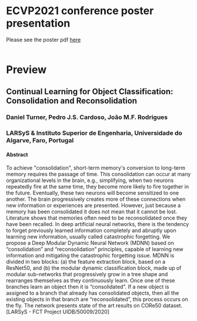 # ECVP2021 conference poster presentation

Please see the poster pdf [here](ECVP_poster.pdf)
<br/>
<br/>

# Preview

## Continual Learning for Object Classification: Consolidation and Reconsolidation


### Daniel Turner, Pedro J.S. Cardoso, João M.F. Rodrigues 
### LARSyS & Instituto Superior de Engenharia, Universidade do Algarve, Faro, Portugal

#### **Abstract**
To achieve "consolidation", short-term memory's conversion
to long-term memory requires the passage of time. This
consolidation can occur at many organizational levels in the
brain, e.g., simplifying, when two neurons repeatedly fire at
the same time, they become more likely to fire together in the
future. Eventually, these two neurons will become sensitized
to one another. The brain progressively creates more of these
connections when new information or experiences are
presented. However, just because a memory has been
consolidated it does not mean that it cannot be lost. Literature
shows that memories often need to be reconsolidated once
they have been recalled. In deep artificial neural networks,
there is the tendency to forget previously learned information
completely and abruptly upon learning new information,
usually called catastrophic forgetting. We propose a Deep
Modular Dynamic Neural Network (MDNN) based on
“consolidation” and “reconsolidation” principles, capable of
learning new information and mitigating the catastrophic
forgetting issue. MDNN is divided in two blocks: (a) the
feature extraction block, based on a ResNet50, and (b) the
modular dynamic classification block, made up of modular
sub-networks that progressively grow in a tree shape and rearranges themselves as they continuously learn. Once one of
these branches learn an object then it is “consolidated”. If a
new object is assigned to a branch that already has
consolidated objects, then all the existing objects in that
branch are “reconsolidated”, this process occurs on the fly.
The network presents state of the art results on CORe50
dataset. [LARSyS - FCT Project UIDB/50009/2020]
